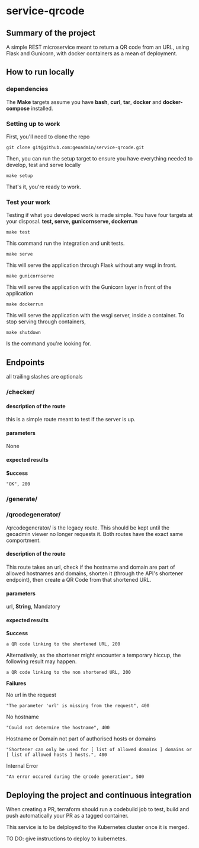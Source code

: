 # service-qrcode

## Summary of the project
A simple REST microservice meant to return a QR code from an URL, using Flask and Gunicorn, with docker containers as a mean of deployment.

## How to run locally

### dependencies

The **Make** targets assume you have **bash**, **curl**, **tar**, **docker** and **docker-compose** installed. 

### Setting up to work

First, you'll need to clone the repo

    git clone git@github.com:geoadmin/service-qrcode.git

Then, you can run the setup target to ensure you have everything needed to develop, test and serve locally

    make setup

That's it, you're ready to work.

### Test your work

Testing if what you developed work is made simple. You have four targets at your disposal. **test, serve, gunicornserve, dockerrun**

    make test

This command run the integration and unit tests.

    make serve
    
This will serve the application through Flask without any wsgi in front.
    
    make gunicornserve
    
This will serve the application with the Gunicorn layer in front of the application
    
    make dockerrun

This will serve the application with the wsgi server, inside a container. 
To stop serving through containers, 

    make shutdown
    
Is the command you're looking for. 

## Endpoints
all trailing slashes are optionals


### /checker/

#### description of the route
this is a simple route meant to test if the server is up.
#### parameters ####

None

#### expected results

**Success**

    "OK", 200

### /generate/
### /qrcodegenerator/
 /qrcodegenerator/ is the legacy route. This should be kept until the geoadmin viewer no longer requests it. 
 Both routes have the exact same comportment.
#### description of the route
This route takes an url, check if the hostname and domain are part of allowed hostnames and domains, shorten it 
(through the API's shortener endpoint), then create a QR Code from that shortened URL.
#### parameters ####

url, **String**, Mandatory

#### expected results

**Success**

    a QR code linking to the shortened URL, 200
    
Alternatively, as the shortener might encounter a temporary hiccup, the following result may happen.

    a QR code linking to the non shortened URL, 200

**Failures**

No url in the request

    "The parameter 'url' is missing from the request", 400
    
No hostname

    "Could not determine the hostname", 400
    
Hostname or Domain not part of authorised hosts or domains

    "Shortener can only be used for [ list of allowed domains ] domains or [ list of allowed hosts ] hosts.", 400
    
Internal Error

    "An error occured during the qrcode generation", 500
    
## Deploying the project and continuous integration
When creating a PR, terraform should run a codebuild job to test, build and push automatically your PR as a tagged container.

This service is to be delployed to the Kubernetes cluster once it is merged.

TO DO: give instructions to deploy to kubernetes.